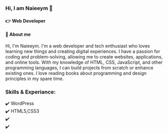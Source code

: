 ### Hi, I am Naieeym :wave:
#### :point_right: Web Developer 
#### :information_desk_person: About me 
Hi, I'm Naieeym. I'm a web developer and tech enthusiast who loves learning new things and creating digital experiences. I have a passion for coding and problem-solving, allowing me to create websites, applications, and online tools. With my knowledge of HTML, CSS, JavaScript, and other programming languages, I can build projects from scratch or enhance existing ones. I love reading books about programming and design principles in my spare time.

### Skills & Experiance:
:heavy_check_mark: WordPress <br> 
:heavy_check_mark: HTML5,CSS3 <br>
:heavy_check_mark:  <br>
:heavy_check_mark: 

